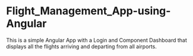 # Flight_Management_App-using-Angular
This is a simple Angular App with a Login and Component Dashboard that displays all the flights arriving and departing from all airports.

